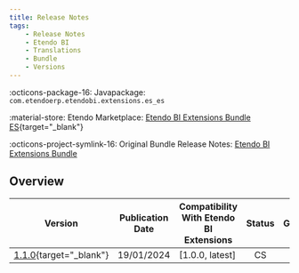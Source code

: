 ```yaml
---
title: Release Notes
tags:
    - Release Notes
    - Etendo BI
    - Translations
    - Bundle
    - Versions
---
```


:octicons-package-16: Javapackage: `com.etendoerp.etendobi.extensions.es_es`

:material-store: Etendo Marketplace:  [Etendo BI Extensions Bundle ES](https://marketplace.etendo.cloud/?#/product-details?module=9A01610D819C43F18BF44F1A91CBDC57){target="_blank"}

:octicons-project-symlink-16: Original Bundle Release Notes: [Etendo BI Extensions Bundle](/whats-new/release-notes/etendo-classic/bundles/etendobi-extensions/release-notes/)

## Overview

| Version | Publication Date | Compatibility With Etendo BI Extensions | Status | GitHub |
| --- | --- | --- | :----: | :----: |
| [1.1.0](https://github.com/etendosoftware/com.etendoerp.etendobi.extensions.es_es/releases/tag/1.1.0){target="_blank"} | 19/01/2024 | [1.0.0, latest] | CS | :white_check_mark: |